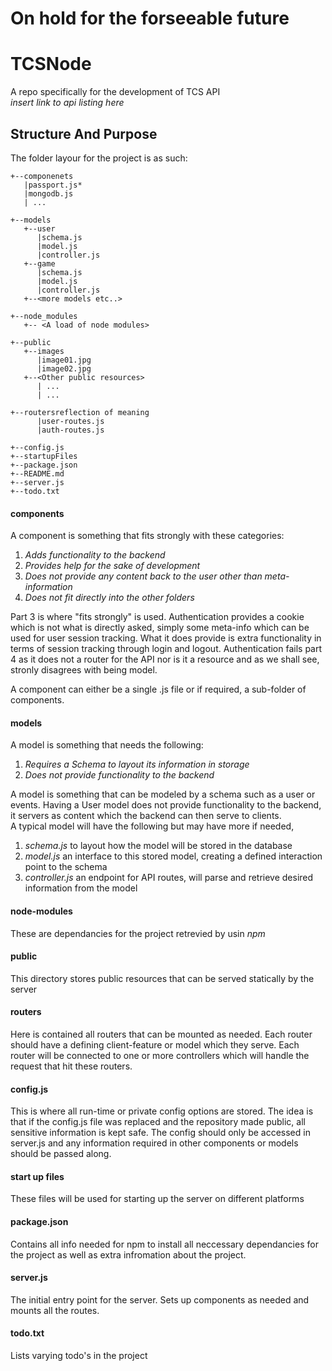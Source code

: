 # On hold for the forseeable future
# TCSNode

A repo specifically for the development of TCS API<br>
*insert link to api listing here*

## Structure And Purpose

The folder layour for the project is as such:
```
+--componenets 
   |passport.js*
   |mongodb.js
   | ...
   
+--models 
   +--user
      |schema.js
      |model.js
      |controller.js
   +--game
      |schema.js
      |model.js
      |controller.js
   +--<more models etc..>
   
+--node_modules
   +-- <A load of node modules>
   
+--public
   +--images
      |image01.jpg
      |image02.jpg
   +--<Other public resources>
      | ...
      | ...
      
+--routersreflection of meaning
      |user-routes.js
      |auth-routes.js
     
+--config.js
+--startupFiles
+--package.json
+--README.md
+--server.js
+--todo.txt
```
#### components

A component is something that fits strongly with these categories:<br>
1. *Adds functionality to the backend* <br>
2. *Provides help for the sake of development* <br>
3. *Does not provide any content back to the user other than meta-information* <br>
4. *Does not fit directly into the other folders* <br>

Part 3 is where "fits strongly" is used. Authentication provides a cookie which is not what is directly asked, simply some meta-info which can be used for user session tracking. What it does provide is extra functionality in terms of session tracking through login and logout. Authentication fails part 4 as it does not a router for the API nor is it a resource and as we shall see, stronly disagrees with being model.

A component can either be a single .js file or if required, a sub-folder of components.

#### models

A model is something that needs the following:<br>
1. *Requires a Schema to layout its information in storage*
2. *Does not provide functionality to the backend*

A model is something that can be modeled by a schema such as a user or events. Having a User model does not provide functionality to the backend, it servers as content which the backend can then serve to clients. <br>
A typical model will have the following but may have more if needed, <br>
1. *schema.js* to layout how the model will be stored in the database
2. *model.js* an interface to this stored model, creating a defined interaction point to the schema
3. *controller.js* an endpoint for API routes, will parse and retrieve desired information from the model

#### node-modules

These are dependancies for the project retrevied by usin *npm*

#### public

This directory stores public resources that can be served statically by the server

#### routers

Here is contained all routers that can be mounted as needed. Each router should have a defining client-feature or model which they serve. Each router will be connected to one or more controllers which will handle the request that hit these routers.

#### config.js

This is where all run-time or private config options are stored. The idea is that if the config.js file was replaced and the repository made public, all sensitive information is kept safe. The config should only be accessed in server.js and any information required in other components or models should be passed along.

#### start up files

These files will be used for starting up the server on different platforms

#### package.json

Contains all info needed for npm to install all neccessary dependancies for the project as well as extra infromation about the project.

#### server.js

The initial entry point for the server. Sets up components as needed and mounts all the routes.

#### todo.txt

Lists varying todo's in the project
